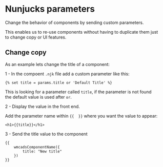 # Nunjucks parameters

Change the behavior of components by sending custom parameters.

This enables us to re-use components without having to duplicate them just to change copy or UI features.

## Change copy

As an example lets change the title of a component:

1 - In the compoent `.njk` file add a custom parameter like this:

    {% set title = params.title or 'Default Title' %}

This is looking for a parameter called `title`, if the parameter is not found the default value is used after `or`.

2 - Display the value in the front end.

Add the parameter name within `{{  }}` where you want the value to appear:

    <h1>{{title}}</h1>

3 - Send the title value to the component

    {{
        wmcadsComponentName({
            title: "New title"
        })
    }}
